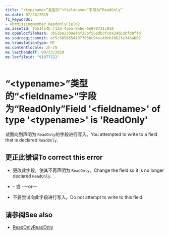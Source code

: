 ```yaml
---
title: “<typename>”类型的“<fieldname>”字段为“ReadOnly”
ms.date: 07/20/2015
f1_keywords:
- vbrMissingMember_ReadOnlyField2
ms.assetid: fb51f54b-f12d-4aea-9a6e-6e070721c010
ms.openlocfilehash: 3b51be2309e4bf25bf55edb3fc8a34bb3bfd0ffd
ms.sourcegitcommit: bf5c5850654187705bc94cc40ebfb62fe346ab02
ms.translationtype: MT
ms.contentlocale: zh-CN
ms.lasthandoff: 09/23/2020
ms.locfileid: "91077522"
---
```

# <a name="field-fieldname-of-type-typename-is-readonly"></a><span data-ttu-id="f4c1e-102">“\<typename>”类型的“\<fieldname>”字段为“ReadOnly”</span><span class="sxs-lookup"><span data-stu-id="f4c1e-102">Field '\<fieldname>' of type '\<typename>' is 'ReadOnly'</span></span>

<span data-ttu-id="f4c1e-103">试图向到声明为 `ReadOnly`的字段进行写入。</span><span class="sxs-lookup"><span data-stu-id="f4c1e-103">You attempted to write to a field that is declared `ReadOnly`.</span></span>  
  
## <a name="to-correct-this-error"></a><span data-ttu-id="f4c1e-104">更正此错误</span><span class="sxs-lookup"><span data-stu-id="f4c1e-104">To correct this error</span></span>  
  
- <span data-ttu-id="f4c1e-105">更改此字段，使其不再声明为 `ReadOnly`。</span><span class="sxs-lookup"><span data-stu-id="f4c1e-105">Change the field so it is no longer declared `ReadOnly`.</span></span>  
  
- <span data-ttu-id="f4c1e-106">\- 或 -</span><span class="sxs-lookup"><span data-stu-id="f4c1e-106">—or—</span></span>  
  
- <span data-ttu-id="f4c1e-107">不要尝试向此字段进行写入。</span><span class="sxs-lookup"><span data-stu-id="f4c1e-107">Do not attempt to write to this field.</span></span>  
  
## <a name="see-also"></a><span data-ttu-id="f4c1e-108">请参阅</span><span class="sxs-lookup"><span data-stu-id="f4c1e-108">See also</span></span>

- [<span data-ttu-id="f4c1e-109">ReadOnly</span><span class="sxs-lookup"><span data-stu-id="f4c1e-109">ReadOnly</span></span>](../language-reference/modifiers/readonly.md)
